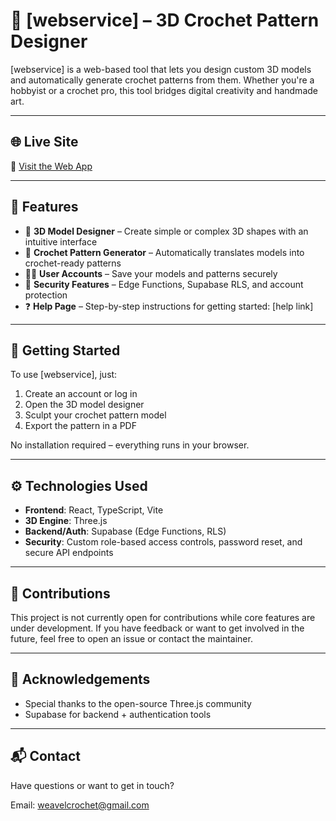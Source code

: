 # 🧶 [webservice] – 3D Crochet Pattern Designer

[webservice] is a web-based tool that lets you design custom 3D models and automatically generate crochet patterns from them. Whether you're a hobbyist or a crochet pro, this tool bridges digital creativity and handmade art.

---

## 🌐 Live Site

🔗 [Visit the Web App](https://your-live-site-link.com)

---

## 📌 Features

- 🧱 **3D Model Designer** – Create simple or complex 3D shapes with an intuitive interface  
- 🧵 **Crochet Pattern Generator** – Automatically translates models into crochet-ready patterns  
- 🧑‍🎨 **User Accounts** – Save your models and patterns securely  
- 🔐 **Security Features** – Edge Functions, Supabase RLS, and account protection  
- ❓ **Help Page** – Step-by-step instructions for getting started: [help link]

---

## 🚀 Getting Started

To use [webservice], just:

1. Create an account or log in
2. Open the 3D model designer
3. Sculpt your crochet pattern model
4. Export the pattern in a PDF

No installation required – everything runs in your browser.

---

## ⚙️ Technologies Used

- **Frontend**: React, TypeScript, Vite  
- **3D Engine**: Three.js  
- **Backend/Auth**: Supabase (Edge Functions, RLS)  
- **Security**: Custom role-based access controls, password reset, and secure API endpoints  

---

## 🤝 Contributions

This project is not currently open for contributions while core features are under development. If you have feedback or want to get involved in the future, feel free to open an issue or contact the maintainer.

---



## 🙌 Acknowledgements

- Special thanks to the open-source Three.js community
- Supabase for backend + authentication tools
---

## 📬 Contact

Have questions or want to get in touch?

Email: weavelcrochet@gmail.com

